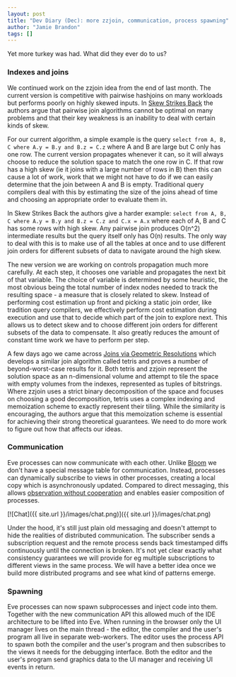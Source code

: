 ```yaml
---
layout: post
title: "Dev Diary (Dec): more zzjoin, communication, process spawning"
author: "Jamie Brandon"
tags: []
---
```


Yet more turkey was had. What did they ever do to us?

### Indexes and joins

We continued work on the zzjoin idea from the end of last month. The current version is competitive with pairwise hashjoins on many workloads but performs poorly on highly skewed inputs. In [Skew Strikes Back](http://arxiv.org/abs/1310.3314) the authors argue that pairwise join algorithms cannot be optimal on many problems and that their key weakness is an inability to deal with certain kinds of skew.

For our current algorithm, a simple example is the query `select from A, B, C where A.y = B.y and B.z = C.z` where A and B are large but C only has one row. The current version propagates whenever it can, so it will always choose to reduce the solution space to match the one row in C. If that row has a high skew (ie it joins with a large number of rows in B) then this can cause a lot of work, work that we might not have to do if we can easily determine that the join between A and B is empty. Traditional query compilers deal with this by estimating the size of the joins ahead of time and choosing an appropriate order to evaluate them in.

In Skew Strikes Back the authors give a harder example: `select from A, B, C where A.y = B.y and B.z = C.z and C.x = A.x` where each of A, B and C has some rows with high skew. Any pairwise join produces O(n^2) intermediate results but the query itself only has O(n) results. The only way to deal with this is to make use of all the tables at once and to use different join orders for different subsets of data to navigate around the high skew.

The new version we are working on controls propagation much more carefully. At each step, it chooses one variable and propagates the next bit of that variable. The choice of variable is determined by some heuristic, the most obvious being the total number of index nodes needed to track the resulting space - a measure that is closely related to skew. Instead of performing cost estimation up front and picking a static join order, like tradition query compilers, we effectively perform cost estimation during execution and use that to decide which part of the join to explore next. This allows us to detect skew and to choose different join orders for different subsets of the data to compensate. It also greatly reduces the amount of constant time work we have to perform per step.

A few days ago we came across [Joins via Geometric Resolutions](http://arxiv.org/abs/1404.0703) which develops a similar join algorithm called tetris and proves a number of beyond-worst-case results for it. Both tetris and zzjoin represent the solution space as an n-dimensional volume and attempt to tile the space with empty volumes from the indexes, represented as tuples of bitstrings. Where zzjoin uses a strict binary decomposition of the space and focuses on choosing a good decomposition, tetris uses a complex indexing and memoization scheme to exactly represent their tiling. While the similarity is encouraging, the authors argue that this memoization scheme is essential for achieving their strong theoretical guarantees. We need to do more work to figure out how that affects our ideas.

### Communication

Eve processes can now communicate with each other. Unlike [Bloom](http://www.bloom-lang.net/) we don't have a special message table for communication. Instead, processes can dynamically subscribe to views in other processes, creating a local copy which is asynchronously updated. Compared to direct messaging, this allows [observation without cooperation](http://lambda-the-ultimate.org/node/2978) and enables easier composition of processes.

[![Chat]({{ site.url }}/images/chat.png)]({{ site.url }}/images/chat.png)

Under the hood, it's still just plain old messaging and doesn't attempt to hide the realities of distributed communication. The subscriber sends a subscription request and the remote process sends back timestamped diffs continuously until the connection is broken. It's not yet clear exactly what consistency guarantees we will provide for eg multiple subscriptions to different views in the same process. We will have a better idea once we build more distributed programs and see what kind of patterns emerge.

### Spawning

Eve processes can now spawn subprocesses and inject code into them. Together with the new communication API this allowed much of the IDE architecture to be lifted into Eve. When running in the browser only the UI manager lives on the main thread - the editor, the compiler and the user's program all live in separate web-workers. The editor uses the process API to spawn both the compiler and the user's program and then subscribes to the views it needs for the debugging interface. Both the editor and the user's program send graphics data to the UI manager and receiving UI events in return.

